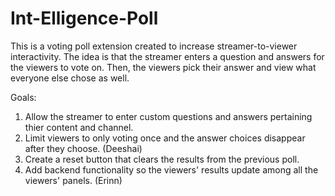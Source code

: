 # Int-Elligence-Poll

This is a voting poll extension created to increase streamer-to-viewer interactivity. The idea is that the streamer enters a question and answers for the viewers to vote on. Then, the viewers pick their answer and view what everyone else chose as well.

Goals:
  1) Allow the streamer to enter custom questions and answers pertaining thier content and channel.
  2) Limit viewers to only voting once and the answer choices disappear after they choose. (Deeshai)
  3) Create a reset button that clears the results from the previous poll.
  4) Add backend functionality so the viewers' results update among all the viewers' panels. (Erinn)
